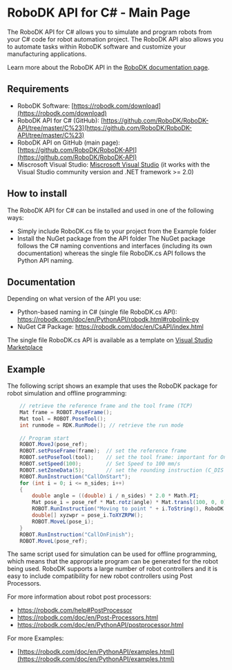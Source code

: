 RoboDK API for C# - Main Page
=============================

The RoboDK API for C# allows you to simulate and program robots from your C# code for robot automation project. The RoboDK API also allows you to automate tasks within RoboDK software and customize your manufacturing applications.

Learn more about the RoboDK API in the [RoboDK documentation page](https://robodk.com/doc/en/RoboDK-API.html).

Requirements
------------

 * RoboDK Software: [https://robodk.com/download](https://robodk.com/download)
 * RoboDK API for C# (GitHub): [https://github.com/RoboDK/RoboDK-API/tree/master/C%23](https://github.com/RoboDK/RoboDK-API/tree/master/C%23)
 * RoboDK API on GitHub (main page): [https://github.com/RoboDK/RoboDK-API](https://github.com/RoboDK/RoboDK-API)
 * Miscrosoft Visual Studio: [Miscrosoft Visual Studio](https://www.visualstudio.com/downloads/) (it works with the Visual Studio community version and .NET framework >= 2.0)

How to install
------------
The RoboDK API for C# can be installed and used in one of the following ways:
 * Simply include RoboDK.cs file to your project from the Example folder
 * Install the NuGet package from the API folder
The NuGet package follows the C# naming conventions and interfaces (including its own documentation) whereas the single file RoboDK.cs API follows the Python API naming.

Documentation
-------------
Depending on what version of the API you use:
 * Python-based naming in C# (single file RoboDK.cs API): https://robodk.com/doc/en/PythonAPI/robodk.html#robolink-py
 * NuGet C# Package: https://robodk.com/doc/en/CsAPI/index.html

The single file RoboDK.cs API is available as a template on [Visual Studio Marketplace](https://marketplace.visualstudio.com/items?itemName=RoboDK.RoboDK-Template)

Example
-------
The following script shows an example that uses the RoboDK package for robot simulation and offline programming:
```csharp
    // retrieve the reference frame and the tool frame (TCP)
    Mat frame = ROBOT.PoseFrame();
    Mat tool = ROBOT.PoseTool();
    int runmode = RDK.RunMode(); // retrieve the run mode 
    
    // Program start
    ROBOT.MoveJ(pose_ref);
    ROBOT.setPoseFrame(frame);  // set the reference frame
    ROBOT.setPoseTool(tool);    // set the tool frame: important for Online Programming
    ROBOT.setSpeed(100);        // Set Speed to 100 mm/s
    ROBOT.setZoneData(5);       // set the rounding instruction (C_DIS & APO_DIS / CNT / ZoneData / Blend Radius / ...)
    ROBOT.RunInstruction("CallOnStart");
    for (int i = 0; i <= n_sides; i++)
    {
        double angle = ((double) i / n_sides) * 2.0 * Math.PI;
        Mat pose_i = pose_ref * Mat.rotz(angle) * Mat.transl(100, 0, 0) * Mat.rotz(-angle);
        ROBOT.RunInstruction("Moving to point " + i.ToString(), RoboDK.INSTRUCTION_COMMENT);
        double[] xyzwpr = pose_i.ToXYZRPW();
        ROBOT.MoveL(pose_i);
    }
    ROBOT.RunInstruction("CallOnFinish");
    ROBOT.MoveL(pose_ref);
```

The same script used for simulation can be used for offline programming, which means that the appropriate program can be generated for the robot being used. RoboDK supports a large number of robot controllers and it is easy to include compatibility for new robot controllers using Post Processors.

For more information about robot post processors:
 * https://robodk.com/help#PostProcessor
 * https://robodk.com/doc/en/Post-Processors.html
 * https://robodk.com/doc/en/PythonAPI/postprocessor.html

For more Examples:
 * [https://robodk.com/doc/en/PythonAPI/examples.html](https://robodk.com/doc/en/PythonAPI/examples.html)
